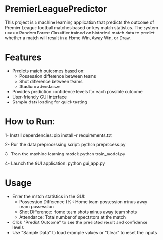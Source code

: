 # PremierLeaguePredictor

This project is a machine learning application that predicts the outcome of Premier League football matches based on key match statistics. The system uses a Random Forest Classifier trained on historical match data to predict whether a match will result in a Home Win, Away Win, or Draw.



# Features
- Predicts match outcomes based on:
  + Possession difference between teams
  + Shot difference between teams
  + Stadium attendance
- Provides prediction confidence levels for each possible outcome
- User-friendly GUI interface
- Sample data loading for quick testing



# How to Run:

1- Install dependencies: pip install -r requirements.txt

2- Run the data preprocessing script: python preprocess.py

3- Train the machine learning model: python train_model.py

4- Launch the GUI application: python gui_app.py



# Usage
- Enter the match statistics in the GUI:
  + Possession Difference (%): Home team possession minus away team possession
  + Shot Difference: Home team shots minus away team shots
  + Attendance: Total number of spectators at the match
- Click "Predict Outcome" to see the predicted result and confidence levels
- Use "Sample Data" to load example values or "Clear" to reset the inputs